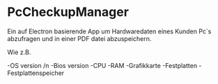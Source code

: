﻿# PcCheckupManager


Ein auf Electron basierende App um Hardwaredaten eines Kunden Pc´s abzufragen und in einer PDF datei abzuspeichern.

Wie z.B.

-OS version /n
-Bios version
-CPU
-RAM
-Grafikkarte
-Festplatten
-Festplattenspeicher
